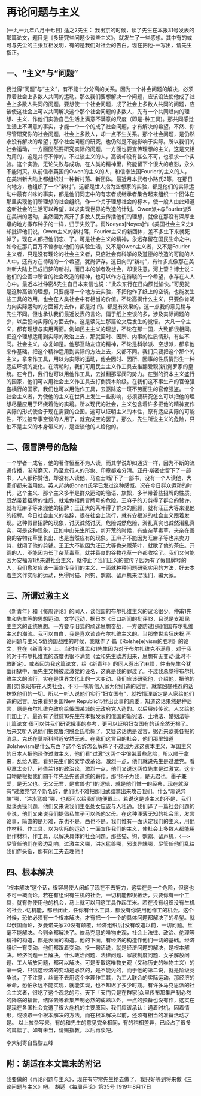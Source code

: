 # 再论问题与主义
(一九一九年八月十七日)
适之2先生：
我出京的时候，读了先生在本报31号发表的那篇论文，题目是《多研究些问题少谈些主义》，就发生了一些感想。其中有的或可与先尘的主张互相发明，有的是我们对社会的告白。现在把他-一写出，请先生指正。

## 一、“主义”与“问题”

我觉得“问题”与“主义”，有不能十分分离的关系。因为一个补会问题的解决，必须靠着社会上多数人共同的运动。那么我们要想解决一个问题，应该设法使他成了社会上多数人共同的问题。要想使一个社会问题，成了社会上多数人共同的问题，应该使这社会上可以共同解决这个那个社会问题的多数人，先有一个共同趋向的理想、主义、作他们实验自己生活上满意不满意的尺度（即是-种工具)。那共同感觉生活上不满意的事实，才能一个一个的成了社会问题，才有解决的希望。不然、你尽管研究你的社会问题，社会上多数人，却一点不生关系。那个社会问题，是仍然永没有解决的希望；那个社会问题的研究，也仍然是不能影响于实际。所以我们的社会运动，一方面固然要研究实际的问题，一方面也要宣传理想的主义。这是交相为用的，这是并行不悖的。不过谈主义的人，高谈却没有甚么不可，也须求一个实验。这个实验，无论失败与成功，在人类的精神里，终能留下个很大的痕影，永久不能消灭。从前信奉英国的Owen的主义的人，和信奉法国Fourier的主义的人，在美洲新大陆上都组织过一种新村落、新团体。最近月本武者小路氏3等，在那日向地方，也组织了一个“新村”。这都是世人指为空想家的实验，都是他们的实际运动中最有兴味的事实，都是他们同志中的有志者或继承者集合起来组织一个团体在那里实现他们所理想的社会组织，作一个关于理想社会的标本，使一般人由此知道这新社会的生活可以希望，以求实现世界的改造的计划。Owen派+与Fourier派5在美洲的运动，虽然因为离开了多数人民去传播他们的理想，就像在那没有深厚土壤的地方撒布种子的一样，归于失败了。雨Noeyes[Noyes]作《美国社会主义史》却批评他们说，Owcn主义的新村落，Fourier主义的新团体，差不多生下来就死掉了。现在人都把他们忘、了。可是社会主义的精神，永远存留在国民生命之中。如今在那几百万不曾参加他们的实验生活，又不是Owen主义者，又不是Fourier主义者，只是没有理论的社会主义者，只倍社会有科学的及道德的改造的可能的人人中，还有方在待晓的一个希望，犹尚俨存。这日向的“新村”，有许多点像那在美洲新大陆上已成旧梦的新村，而日本的学者及社会，却很注意。河上肇？博士说：他们的企画中所含的社会改造的精神，也可以作方在待晓的一个希望，永存在人人心中。最近本社仲密&先生自日本来信也说：“此次东行在日向颇觉愉快。”可见就是这种高谈的理想，只要能寻一个地方去实验，不把他作了纸上的空谈，也能发生些工具的效用，也会在人类社会中有相当的价值。不论高揭什么主义，只要你肯竭力向实际运动的方面努力去作，都是对
的。都是有效果的。这一点我的意见稍与先生不同。但也承认我们最近发表的言论，偏于纸上空谈的多，涉及实际问题的少，以后誓向实际的方面去作。这是读先生那篇论文后发生的觉悟。
大凡一个主义，都有理想与实用两面。例如民主主义的理想，不论在那一国，大致都很相同。把这个理想适用到实际的政治上去，那就因时、因所、内事的性质情形，有些不同。社会主义，亦复如是。他那互助友谊的精神，不论是科学派、空想派，都拿他来作基础。把这个精神适用到实际的方法上去，又都不同。我们只要把这个那个的主义，拿来作工具，用以为实际的运动，他会因时、因所、因事的性质情形生一种适应环境的变化。在清朝时，我们可用民主主义作工具去推翻爱親[新]觉罗家的皇统。在今日，我们也可以用他作工具，去推翻那军阀的势力。在别的资本主义盛行的国家，他们可以用社会土义作工具去打倒资本阶级。在我们这不事生产的官僚强盗横行的国家，我们也可以用他作工具，去驱除这一班不劳而生的官僚强盗。一个社会主义者，为使他的主义在世界上发生一些影响，必须要研究怎么可以把他的理想尽量应用于环绕着他的实境。所以现代的社会，主义包含着许多把他的精神变作实际的形式使合于现在需要的企图。这可以证明主义的本性，原有适应实际的可能性，不过被专事空谈的人用了，就变成空的罢了。那么，先生所说主义的危险，只怕不是主义的本身带来的，是空谈他的人给他的。

## 二、假冒牌号的危险

一个学者一成名，他的著作恒至不为人读，而其学说却如通货一样，因为不断的流通传播，渐渐磨灭，乃至发行人的形象、印章都难分清。亚丹·斯密史留下了一部书，人人都称赞他，却没有人读他、马查士1留下了一部书，没有一个人读他，大家却都来滥用他。英人邦纳(Bonar)氏早已发过这种感慨。况在今日群众运动的时代，这个主义、那个主义多半是群众运动的隐语、旗帜，多半带着些招牌的性质。既然带着招牌的性质、就难免招假冒牌号的危险。王麻子的刀剪得了群众的赞许，就有旺麻子等来混他的招牌；王正大的茶叶得了群众的照顾，就有汪正大等来混他的招牌。今日社会主义的名辞，很在社会上流行，就有安福派的社会主义跟着发现。这种假冒招牌的现象，讨厌诚然讨厌，危险诚然危险，淆乱真实也诚然淆乱真实，可是这种现象，正如中山先生所云，新开荒的时候，有些杂草毒草，夹杂在善良的谷物花草里长出、也是当然应有的现象。王麻子不能因为旺麻子等也来卖刀剪，就闭了他的剪铺。王正大不能因为汪正大等也来贩茶叶，就歇了他的茶庄。开荒的人，不能因为长了杂草毒草，就并善良的谷物花草一齐都收拾了。我们又何能因为安福派1也来讲社会主义，就停止了我们正义的宣传？因为有了假冒牌号的人，我们愈发应该一面宣传我们的主义，一面就种种问题研究实用的方法，好去本着主义作实际的运动，免得阿猫、阿狗、鹦鹉、留声机来混我们，骗大家。

## 三、所谓过激主义

《新青年》和《每周评论》的同人，谈俄国的布尔扎维主义的议论很少。仲甫1先生和先生等的思想运动、文学运动，据日本《日口新闻的批评13，且说是支那民主主义的正统思想。一方要与旧式的顽迷思想奋战，一方要防过[遏]俄国布尔扎维主义的潮流。我可以白白，我是喜欢谈谈布尔扎维主义的。当那举世若狂庆祝
再论问题与主义 5协约国战胜的时候，我就作了·篇《Rolshe[e]vism的胜利》的论文，登在《新青年》上。当时听说孟和1先生因为对于布尔扎维克不满意，对于我的对于布尔扎维克的态度也很不满意（孟和先生欧游归来，思想有无变动·此时不敢断定)。或者因为我这篇论文，给《新青年》的同人惹出了麻烦，仲甫先生今犹幽闭狱中，而先生又横被过激党的诬名，这真是我的罪过了。不过我总觉得布尔扎维主义的流行，实在是世界文化上的一大变动。我们应该研究他，介绍他，把他的害[实]象昭布在人类社会、不可一味听信人家为他们造的谣言。就拿凶暴残忍的话抹煞他们的一切。所以一听人说他们实行“妇女国有”，就按情理断定是人家给他们造的谣言。后来看见关国New Republic15登出此事的原委，知道这话果然是种谣言，原是布尔扎维克政府给俄国某城的无政府党人造的。以后展转传讹，人又给他们加上了。最近有了慰慈16先生在本报发表的俄国的新宪法、土地法、婚姻法等儿篇论文·很可以供我们研究俄事的参考，更可以证明妇女国有的话全然无根了。后来又听人说他们把克鲁泡脱金氏枪毙了，又疑这话也是谣言，据近来欧美各报的消息，克氏在莫斯科附近安然无恙。在我们这言目的社会，他们那里知道Bolshevism是什么东西？这个名辞怎么解释？不过因为迷这资本主义、军国主义的日本人把他译作过激主义，他们看“过激”这两个字很带着些危险，所以顺于拿来，乱给人戴。看见先生们的文学改革论，激烈一点，他们就说先生是过激党。看见章太炎17、孙伯兰18的政治论，激烈一点，他们又说这两位先生是过激党。这个口吻是根据我们四千年先圣先贤道统的薪传。那“扬子为我，是无君也。墨子兼爱，是无父也。无父无君，是禽兽也”1的逻辑，就是他们惟一的经典，现在就没有“过激党”这个新名辞，他们也不难把那旧武器拿出来攻击我们。什么“邪说异端”哪，“洪水猛兽”哪，也都可以给我们随便戴上。若说这是谈主义的不是，我们就谈贞操问题，他们又来说我们主张处女应该与人私通。我们译了一篇社会问题的小说，他们又来说我们提倡私生子可以杀他父母。在这种浅薄无知的社会里，发言论事，简直的是万难，东也不是，西也不是。我们惟有一面认定我们的主义，用他作材料、作工具、以为实际的运动；一面宜传我们的主义，使社会上多数人都能用他作材料、作工具，以解决具体的社会问题。那些猫、狗、鹦鹉、留声机，〈一>尽管任他们在旁边乱响，过激主义哪，洪水猛兽哪，邪说异端哪，尽管任他们乱给我们作头衔，那有闲工夫去理他！

## 四、根本解决

“根本解决”这个话，很容易使人闲却了现在不去努力，这实在是一个危险，但这也不可一概而论。若在有组织有生机的社会，一切机能都很敏活，只要你有一个工具，就有你使用他的机会，马上就可以用这工具作起工米。若在没有组织没有生机的社会，·切机能，都已闭止，任你有什么工具，都没有你使用他作工的机会。这个时候，恐怕必须有一个根本解决，才有把一个一个的具体问题都解决了的希望。就以俄国而论，罗曼诺夫家20没有颠覆，经济组织后[没有改造以前，一切问题。丝毫不能解决。今则全都解决了。依马克思的唯物史观，社会上法律、政治、伦理等精神的构造，都是表面的构造。他的下面，有经济的构造作他们一切的基础。经济组织一有变动，他们都跟着变动。换一句话说，就是经济问题的解决，是根本解决。经济问题一旦解决，什么政治问题、法律问题、家族制度问题、女子解放问题、工人解放问题，都可以解决。可是专取这唯物史观（又称历史的唯物主义）的第一说，只信这经济的变动是必然的，是不能免的，而于他的第二说，就是阶级竞争说，了不注意，丝毫不去用这个学理作工其，为工人联合的实际运动，那经济的革命，恐怕永远不能实现，就能实现，也不知迟了多少时期。有许多马克思派的社会主义者，很吃了这个观念的亏。天下「天门只是在群家[众里传布那集产制必然的降临的福音，结除去等着集产制必然的成熟以外，一点的预备也没有作，这实在是现在各国社会党遭了很大危机的主要原因。我们应该承认：遇着时机，因着情形，或须取一个根本解决的方法，而在根本解决以前，还须有相当的准备活动才是。
以上拉杂写来，有的和先生的意见完全相同，有的稍相差异，已经占了很多的篇幅了。如有未当，请赐指教。以后再谈吧。

李大钊寄自昌黎五峰

## 附：胡适在本文篇末的附记

我要做的《再论问题与主义》，现在有守常先生抢去做了，我只好等到将来做《三论问题与主义》吧。
胡适
《每周评论》第35号
1919年8月17日

